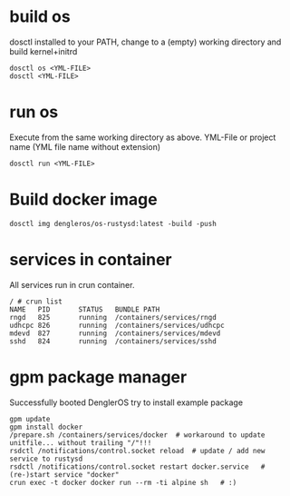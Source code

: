 # build os

dosctl installed to your PATH, change to a (empty) working directory and build kernel+initrd
```
dosctl os <YML-FILE>
dosctl <YML-FILE>
```

# run os

Execute from the same working directory as above. YML-File or project name (YML file name without extension)
```
dosctl run <YML-FILE>
```

# Build docker image

```
dosctl img dengleros/os-rustysd:latest -build -push
```

# services in container

All services run in crun container.
```
/ # crun list 
NAME   PID       STATUS   BUNDLE PATH                            
rngd   825       running  /containers/services/rngd              
udhcpc 826       running  /containers/services/udhcpc            
mdevd  827       running  /containers/services/mdevd             
sshd   824       running  /containers/services/sshd
```

# gpm package manager

Successfully booted DenglerOS try to install example package
```
gpm update
gpm install docker
/prepare.sh /containers/services/docker  # workaround to update unitfile... without trailing "/"!!!
rsdctl /notifications/control.socket reload  # update / add new service to rustysd
rsdctl /notifications/control.socket restart docker.service   # (re-)start service "docker"
crun exec -t docker docker run --rm -ti alpine sh   # :)
```
